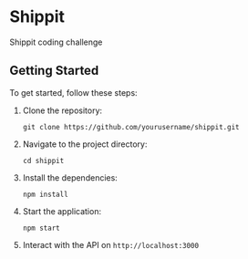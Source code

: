 # Shippit

Shippit coding challenge

## Getting Started

To get started, follow these steps:

1. Clone the repository:

   ```
   git clone https://github.com/yourusername/shippit.git
   ```

2. Navigate to the project directory:

   ```
   cd shippit
   ```

3. Install the dependencies:

   ```
   npm install
   ```

4. Start the application:

   ```
   npm start
   ```

5. Interact with the API on `http://localhost:3000`
